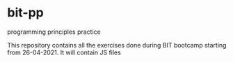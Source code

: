 # bit-pp
programming principles practice

This repository contains all the exercises done during BIT bootcamp starting from 26-04-2021.
It will contain JS files

